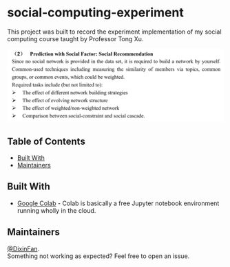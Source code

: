# social-computing-experiment
This project was built to record the experiment implementation of my social computing course taught by Professor Tong Xu.

![](overview.png)

## Table of Contents
- [Built With](#built-with)
- [Maintainers](#maintainers)

## Built With
* [Google Colab](https://research.google.com/colaboratory/) - Colab is basically a free Jupyter notebook environment running wholly in the cloud.

## Maintainers
[@DixinFan](https://github.com/DixinFan).<br>
Something not working as expected? Feel free to open an issue.

